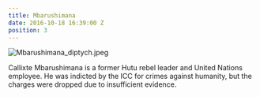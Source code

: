 ```yaml
---
title: Mbarushimana
date: 2016-10-18 16:39:00 Z
position: 3
---
```


![Mbarushimana_diptych.jpeg](/uploads/Mbarushimana_diptych.jpeg)

Callixte Mbarushimana is a former Hutu rebel leader and United Nations employee. He was indicted by the ICC for crimes against humanity, but the charges were dropped due to insufficient evidence.